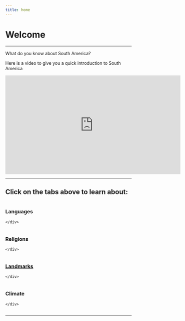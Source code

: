 ```yaml
---
title: home
---
```


<html>

<h1>Welcome </h1>
  
  <hr>
  

<p>What do you know about South America?</p>
   <p>Here is a video to give you a quick introduction to South America</p>
  
  <div class="center">
  <p><div><iframe width="560" height="315" src="https://www.youtube.com/embed/R35URiT_fm8" title="YouTube video player" frameborder="0" allow="accelerometer; autoplay; clipboard-write; encrypted-media; gyroscope; picture-in-picture" allowfullscreen></iframe></div></p>
</div>
<hr>
<head>
<meta name="viewport" content="width=device-width, initial-scale=1">
<style>
* {
  box-sizing: border-box;
}

body {
  font-family: Arial, Helvetica, sans-serif;
}

/* Float four columns side by side */
.column {
  float: left;
  width: 25%;
  padding: 0 10px;
}

/* Remove extra left and right margins, due to padding */
.row {margin: 0 -5px;}

/* Clear floats after the columns */
.row:after {
  content: "";
  display: table;
  clear: both;
}

/* Responsive columns */
@media screen and (max-width: 600px) {
  .column {
    width: 100%;
    display: block;
    margin-bottom: 20px;
  }
}

/* Style the counter cards */
.card {
  box-shadow: 0 4px 8px 0 rgba(0, 0, 0, 0.2);
  padding: 16px;
  text-align: center;
  background-color: #ff6600;
}
</style>
</head>
<body>

<h2>Click on the tabs above to learn about:</h2>


<div class="row">
  <div class="column">
    <div class="card">
      <h3>Languages</h3>
  
    </div>
  </div>

  <div class="column">
    <div class="card">
      <h3>Religions</h3>
     
    </div>
  </div>
  
  <div class="column">
    <div class="card">
      <a href "page2.html"><h3>Landmarks</h3> </a>
    
    </div>
  </div>
  
  <div class="column">
    <div class="card">
      <h3>Climate</h3>
    
    </div>
  </div>
</div>

<hr>


 

